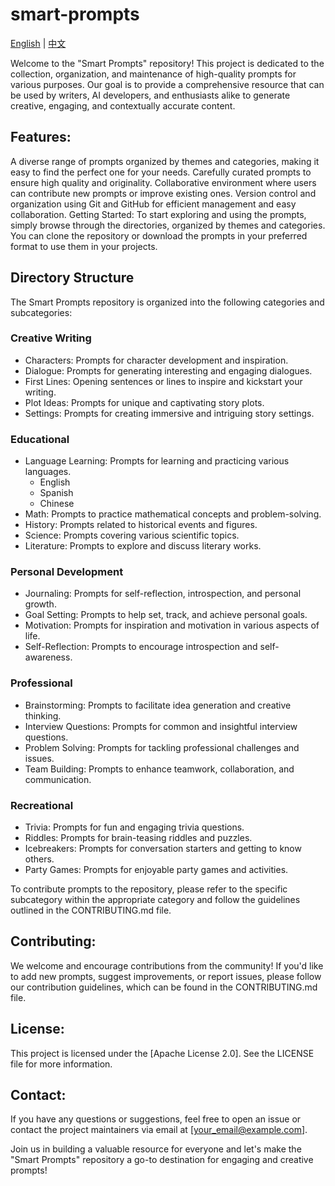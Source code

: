 # smart-prompts

[English](./README.md) | [中文](./README_zh-CN.md)

Welcome to the "Smart Prompts" repository! This project is dedicated to the collection, organization, and maintenance of high-quality prompts for various purposes. Our goal is to provide a comprehensive resource that can be used by writers, AI developers, and enthusiasts alike to generate creative, engaging, and contextually accurate content.

## Features:

A diverse range of prompts organized by themes and categories, making it easy to find the perfect one for your needs.
Carefully curated prompts to ensure high quality and originality.
Collaborative environment where users can contribute new prompts or improve existing ones.
Version control and organization using Git and GitHub for efficient management and easy collaboration.
Getting Started:
To start exploring and using the prompts, simply browse through the directories, organized by themes and categories. You can clone the repository or download the prompts in your preferred format to use them in your projects.

## Directory Structure

The Smart Prompts repository is organized into the following categories and subcategories:

### Creative Writing
- Characters: Prompts for character development and inspiration.
- Dialogue: Prompts for generating interesting and engaging dialogues.
- First Lines: Opening sentences or lines to inspire and kickstart your writing.
- Plot Ideas: Prompts for unique and captivating story plots.
- Settings: Prompts for creating immersive and intriguing story settings.

### Educational
- Language Learning: Prompts for learning and practicing various languages.
  - English
  - Spanish
  - Chinese
- Math: Prompts to practice mathematical concepts and problem-solving.
- History: Prompts related to historical events and figures.
- Science: Prompts covering various scientific topics.
- Literature: Prompts to explore and discuss literary works.

### Personal Development
- Journaling: Prompts for self-reflection, introspection, and personal growth.
- Goal Setting: Prompts to help set, track, and achieve personal goals.
- Motivation: Prompts for inspiration and motivation in various aspects of life.
- Self-Reflection: Prompts to encourage introspection and self-awareness.

### Professional
- Brainstorming: Prompts to facilitate idea generation and creative thinking.
- Interview Questions: Prompts for common and insightful interview questions.
- Problem Solving: Prompts for tackling professional challenges and issues.
- Team Building: Prompts to enhance teamwork, collaboration, and communication.

### Recreational
- Trivia: Prompts for fun and engaging trivia questions.
- Riddles: Prompts for brain-teasing riddles and puzzles.
- Icebreakers: Prompts for conversation starters and getting to know others.
- Party Games: Prompts for enjoyable party games and activities.

To contribute prompts to the repository, please refer to the specific subcategory within the appropriate category and follow the guidelines outlined in the CONTRIBUTING.md file.


## Contributing:
We welcome and encourage contributions from the community! If you'd like to add new prompts, suggest improvements, or report issues, please follow our contribution guidelines, which can be found in the CONTRIBUTING.md file.

## License:
This project is licensed under the [Apache License 2.0]. See the LICENSE file for more information.

## Contact:
If you have any questions or suggestions, feel free to open an issue or contact the project maintainers via email at [your_email@example.com].

Join us in building a valuable resource for everyone and let's make the "Smart Prompts" repository a go-to destination for engaging and creative prompts!
